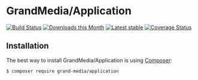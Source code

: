 GrandMedia/Application
======

[![Build Status](https://travis-ci.org/GrandMedia/Application.svg?branch=master)](https://travis-ci.org/GrandMedia/Aplication)
[![Downloads this Month](https://img.shields.io/packagist/dm/grand-media/application.svg)](https://packagist.org/packages/grand-media/application)
[![Latest stable](https://img.shields.io/packagist/v/grand-media/application.svg)](https://packagist.org/packages/grand-media/application)
[![Coverage Status](https://coveralls.io/repos/github/GrandMedia/Application/badge.svg?branch=master)](https://coveralls.io/github/GrandMedia/Application?branch=master)

Installation
------------

The best way to install GrandMedia/Application is using  [Composer](http://getcomposer.org/):

```sh
$ composer require grand-media/application
```
